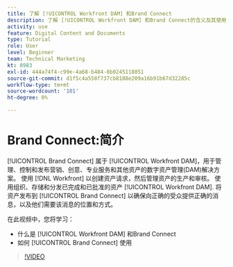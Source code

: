 ```yaml
---
title: 了解 [!UICONTROL Workfront DAM] 和Brand Connect
description: 了解 [!UICONTROL Workfront DAM] 和Brand Connect的含义及其使用方式。
activity: use
feature: Digital Content and Documents
type: Tutorial
role: User
level: Beginner
team: Technical Marketing
kt: 8983
exl-id: 444a74f4-c99e-4a68-b484-8b0245118051
source-git-commit: d1f5c4a558f737cb8188e209a16b91b67d32285c
workflow-type: tm+mt
source-wordcount: '101'
ht-degree: 0%

---
```


# Brand Connect:简介

[!UICONTROL Brand Connect] 属于 [!UICONTROL Workfront DAM]，用于管理、控制和发布营销、创意、专业服务和其他资产的数字资产管理(DAM)解决方案。 使用 [!DNL Workfront] 以创建资产请求，然后管理资产的生产和审核。 使用组织、存储和分发已完成和已批准的资产 [!UICONTROL Workfront DAM]. 将资产发布到 [!UICONTROL Brand Connect] 以确保向正确的受众提供正确的消息，以及他们需要该消息的位置和方式。

在此视频中，您将学习：

* 什么是 [!UICONTROL Workfront DAM] 和Brand Connect
* 如何 [!UICONTROL Brand Connect] 使用

>[!VIDEO](https://video.tv.adobe.com/v/335245/?quality=12)
